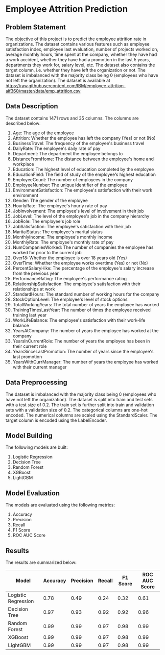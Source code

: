 # Employee Attrition Prediction

## Problem Statement

The objective of this project is to predict the employee attrition rate in organizations. The dataset contains various features such as employee satisfaction index, employee last evaluation, number of projects worked on, average monthly hours, time spent at the company, whether they have had a work accident, whether they have had a promotion in the last 5 years, departments they work for, salary level, etc. The dataset also contains the target column, i.e. whether they have left the organization or not. The dataset is imbalanced with the majority class being 0 (employees who have not left the organization). The dataset is available at https://raw.githubusercontent.com/IBM/employee-attrition-aif360/master/data/emp_attrition.csv

## Data Description

The dataset contains 1471 rows and 35 columns. The columns are described below:

1. Age: The age of the employee
2. Attrition: Whether the employee has left the company (Yes) or not (No)
3. BusinessTravel: The frequency of the employee's business travel
4. DailyRate: The employee's daily rate of pay
5. Department: The department the employee belongs to
6. DistanceFromHome: The distance between the employee's home and workplace
7. Education: The highest level of education completed by the employee
8. EducationField: The field of study of the employee's highest education
9. EmployeeCount: The number of employees in the company
10. EmployeeNumber: The unique identifier of the employee
11. EnvironmentSatisfaction: The employee's satisfaction with their work environment
12. Gender: The gender of the employee
13. HourlyRate: The employee's hourly rate of pay
14. JobInvolvement: The employee's level of involvement in their job
15. JobLevel: The level of the employee's job in the company hierarchy
16. JobRole: The employee's job role
17. JobSatisfaction: The employee's satisfaction with their job
18. MaritalStatus: The employee's marital status
19. MonthlyIncome: The employee's monthly income
20. MonthlyRate: The employee's monthly rate of pay
21. NumCompaniesWorked: The number of companies the employee has worked for prior to the current job
22. Over18: Whether the employee is over 18 years old (Yes)
23. OverTime: Whether the employee works overtime (Yes) or not (No)
24. PercentSalaryHike: The percentage of the employee's salary increase from the previous year
25. PerformanceRating: The employee's performance rating
26. RelationshipSatisfaction: The employee's satisfaction with their relationships at work
27. StandardHours: The standard number of working hours for the company
28. StockOptionLevel: The employee's level of stock options
29. TotalWorkingYears: The total number of years the employee has worked
30. TrainingTimesLastYear: The number of times the employee received training last year
31. WorkLifeBalance: The employee's satisfaction with their work-life balance
32. YearsAtCompany: The number of years the employee has worked at the company
33. YearsInCurrentRole: The number of years the employee has been in their current role
34. YearsSinceLastPromotion: The number of years since the employee's last promotion
35. YearsWithCurrManager: The number of years the employee has worked with their current manager

## Data Preprocessing

The dataset is imbalanced with the majority class being 0 (employees who have not left the organization). The dataset is split into train and test sets with a test size of 0.2. The train set is further split into train and validation sets with a validation size of 0.2. The categorical columns are one-hot encoded. The numerical columns are scaled using the StandardScaler. The target column is encoded using the LabelEncoder.

## Model Building

The following models are built:

1. Logistic Regression
2. Decision Tree
3. Random Forest
4. XGBoost
5. LightGBM

## Model Evaluation

The models are evaluated using the following metrics:

1. Accuracy
2. Precision
3. Recall
4. F1 Score
5. ROC AUC Score

## Results

The results are summarized below:

| Model               | Accuracy | Precision | Recall | F1 Score | ROC AUC Score |
| ------------------- | -------- | --------- | ------ | -------- | ------------- |
| Logistic Regression | 0.78     | 0.49      | 0.24   | 0.32     | 0.61          |
| Decision Tree       | 0.97     | 0.93      | 0.92   | 0.92     | 0.96          |
| Random Forest       | 0.99     | 0.99      | 0.97   | 0.98     | 0.99          |
| XGBoost             | 0.99     | 0.99      | 0.97   | 0.98     | 0.99          |
| LightGBM            | 0.99     | 0.99      | 0.97   | 0.98     | 0.99          |
